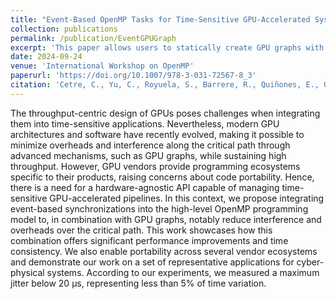```yaml
---
title: "Event-Based OpenMP Tasks for Time-Sensitive GPU-Accelerated Systems"
collection: publications
permalink: /publication/EventGPUGraph
excerpt: 'This paper allows users to statically create GPU graphs with external events conveniently with OpenMP. It is based on the taskgraph construct introduced in OpenMP 6.0. To evaluate the performance of framework, we carried out the experiments with real-life Cyber-Physical Systems (CPS) that incorporate camera as external event triggerer.'
date: 2024-09-24
venue: 'International Workshop on OpenMP'
paperurl: 'https://doi.org/10.1007/978-3-031-72567-8_3'
citation: 'Cetre, C., Yu, C., Royuela, S., Barrere, R., Quiñones, E., Gratadour, D. (2024). Event-Based OpenMP Tasks for Time-Sensitive GPU-Accelerated Systems.'
---
```


The throughput-centric design of GPUs poses challenges when 
integrating them into time-sensitive applications. Nevertheless, 
modern GPU architectures and software have recently evolved, making 
it possible to minimize overheads and interference along the 
critical path through advanced mechanisms, such as GPU graphs, 
while sustaining high throughput. However, GPU vendors provide 
programming ecosystems specific to their products, raising concerns 
about code portability. Hence, there is a need for a 
hardware-agnostic API capable of managing time-sensitive 
GPU-accelerated pipelines. In this context, we propose integrating 
event-based synchronizations into the high-level OpenMP programming 
model to, in combination with GPU graphs, notably reduce 
interference and overheads over the critical path. This work 
showcases how this combination offers significant performance 
improvements and time consistency. We also enable portability 
across several vendor ecosystems and demonstrate our work on a set 
of representative applications for cyber-physical systems. 
According to our experiments, we measured a maximum jitter below 20 
μs, representing less than 5% of time variation.